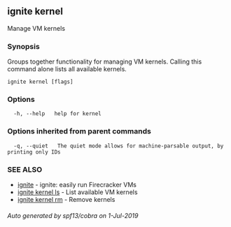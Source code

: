 ## ignite kernel

Manage VM kernels

### Synopsis


Groups together functionality for managing VM kernels.
Calling this command alone lists all available kernels.


```
ignite kernel [flags]
```

### Options

```
  -h, --help   help for kernel
```

### Options inherited from parent commands

```
  -q, --quiet   The quiet mode allows for machine-parsable output, by printing only IDs
```

### SEE ALSO

* [ignite](ignite.md)	 - ignite: easily run Firecracker VMs
* [ignite kernel ls](ignite_kernel_ls.md)	 - List available VM kernels
* [ignite kernel rm](ignite_kernel_rm.md)	 - Remove kernels

###### Auto generated by spf13/cobra on 1-Jul-2019
